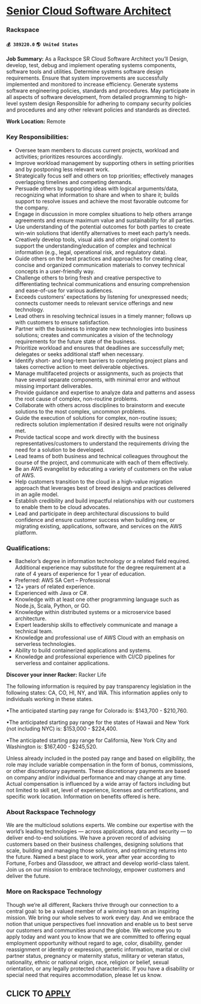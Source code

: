 # [Senior Cloud Software Architect](https://www.remotewlb.com/apply/senior-cloud-software-architect-46429)  
### Rackspace  
#### `💰 389220.0` `🌎 United States`  

**Job Summary:** As a Rackspce SR Cloud Software Architect you’ll Design, develop, test, debug and implement operating systems components, software tools and utilities. Determine systems software design requirements. Ensure that system improvements are successfully implemented and monitored to increase efficiency. Generate systems software engineering policies, standards and procedures. May participate in all aspects of software development, from detailed programming to high-level system design Responsible for adhering to company security policies and procedures and any other relevant policies and standards as directed.

 **Work Location:** Remote

### Key Responsibilities:

  * Oversee team members to discuss current projects, workload and activities; prioritizes resources accordingly.
  * Improve workload management by supporting others in setting priorities and by postponing less relevant work.
  * Strategically focus self and others on top priorities; effectively manages overlapping timelines and competing demands.
  * Persuade others by supporting ideas with logical arguments/data, recognizing what information to share and when to share it; builds support to resolve issues and achieve the most favorable outcome for the company.
  * Engage in discussion in more complex situations to help others arrange agreements and ensure maximum value and sustainability for all parties.
  * Use understanding of the potential outcomes for both parties to create win-win solutions that identify alternatives to meet each party’s needs.
  * Creatively develop tools, visual aids and other original content to support the understanding/education of complex and technical information (e.g., legal, operational risk, and regulatory data).
  * Guide others on the best practices and approaches for creating clear, concise and organized communication materials to convey technical concepts in a user-friendly way.
  * Challenge others to bring fresh and creative perspective to differentiating technical communications and ensuring comprehension and ease-of-use for various audiences.
  * Exceeds customers’ expectations by listening for unexpressed needs; connects customer needs to relevant service offerings and new technology.
  * Lead others in resolving technical issues in a timely manner; follows up with customers to ensure satisfaction.
  * Partner with the business to integrate new technologies into business solutions; creates and communicates a vision of the technology requirements for the future state of the business.
  * Prioritize workload and ensures that deadlines are successfully met; delegates or seeks additional staff when necessary.
  * Identify short- and long-term barriers to completing project plans and takes corrective action to meet deliverable objectives.
  * Manage multifaceted projects or assignments, such as projects that have several separate components, with minimal error and without missing important deliverables.
  * Provide guidance and expertise to analyze data and patterns and assess the root cause of complex, non-routine problems.
  * Collaborate with others across disciplines to brainstorm and execute solutions to the most complex, uncommon problems.
  * Guide the execution of solutions for complex, non-routine issues; redirects solution implementation if desired results were not originally met.
  * Provide tactical scope and work directly with the business representatives/customers to understand the requirements driving the need for a solution to be developed.
  * Lead teams of both business and technical colleagues throughout the course of the project, and communicate with each of them effectively.
  * Be an AWS evangelist by educating a variety of customers on the value of AWS.
  * Help customers transition to the cloud in a high-value migration approach that leverages best of breed designs and practices delivered in an agile model.
  * Establish credibility and build impactful relationships with our customers to enable them to be cloud advocates.
  * Lead and participate in deep architectural discussions to build confidence and ensure customer success when building new, or migrating existing, applications, software, and services on the AWS platform.

### Qualifications:

  * Bachelor’s degree in information technology or a related field required. Additional experience may substitute for the degree requirement at a rate of 4 years of experience for 1 year of education.
  * Preferred: AWS SA Cert – Professional
  * 12+ years of related experience. 
  * Experienced with Java or C#. 
  * Knowledge with at least one other programming language such as Node.js, Scala, Python, or GO.
  * Knowledge within distributed systems or a microservice based architecture. 
  * Expert leadership skills to effectively communicate and manage a technical team.
  * Knowledge and professional use of AWS Cloud with an emphasis on serverless technologies.
  * Ability to build containerized applications and systems.
  * Knowledge and professional experience with CI/CD pipelines for serverless and container applications.

 **Discover your inner Racker:** Racker Life

The following information is required by pay transparency legislation in the following states: CA, CO, HI, NY, and WA. This information applies only to individuals working in these states.

•The anticipated starting pay range for Colorado is: $143,700 - $210,760.

•The anticipated starting pay range for the states of Hawaii and New York (not including NYC) is: $153,000 - $224,400.

•The anticipated starting pay range for California, New York City and Washington is: $167,400 - $245,520.

Unless already included in the posted pay range and based on eligibility, the role may include variable compensation in the form of bonus, commissions, or other discretionary payments. These discretionary payments are based on company and/or individual performance and may change at any time. Actual compensation is influenced by a wide array of factors including but not limited to skill set, level of experience, licenses and certifications, and specific work location. Information on benefits offered is here.

### About Rackspace Technology

We are the multicloud solutions experts. We combine our expertise with the world’s leading technologies — across applications, data and security — to deliver end-to-end solutions. We have a proven record of advising customers based on their business challenges, designing solutions that scale, building and managing those solutions, and optimizing returns into the future. Named a best place to work, year after year according to Fortune, Forbes and Glassdoor, we attract and develop world-class talent. Join us on our mission to embrace technology, empower customers and deliver the future.

### More on Rackspace Technology

Though we’re all different, Rackers thrive through our connection to a central goal: to be a valued member of a winning team on an inspiring mission. We bring our whole selves to work every day. And we embrace the notion that unique perspectives fuel innovation and enable us to best serve our customers and communities around the globe. We welcome you to apply today and want you to know that we are committed to offering equal employment opportunity without regard to age, color, disability, gender reassignment or identity or expression, genetic information, marital or civil partner status, pregnancy or maternity status, military or veteran status, nationality, ethnic or national origin, race, religion or belief, sexual orientation, or any legally protected characteristic. If you have a disability or special need that requires accommodation, please let us know.

  
## CLICK TO [APPLY](https://www.remotewlb.com/apply/senior-cloud-software-architect-46429)

